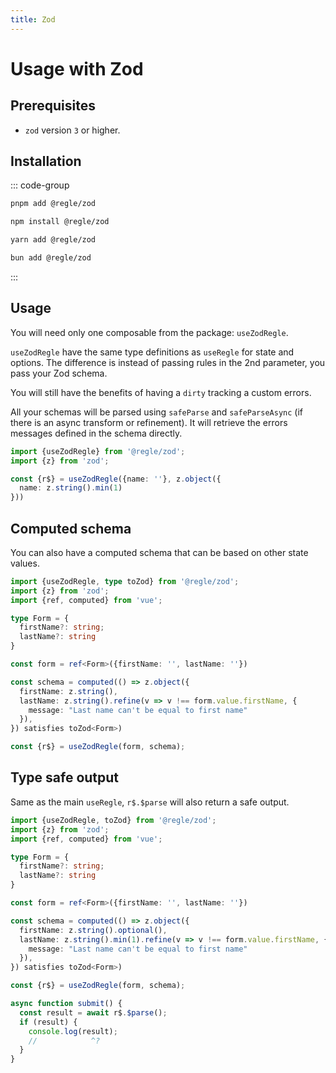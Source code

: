 ```yaml
---
title: Zod
---
```


<script setup>
import QuickUsage from '../parts/components/zod/QuickUsage.vue';
import ComputedSchema from '../parts/components/zod/ComputedSchema.vue';

</script>

# Usage with Zod

## Prerequisites

- `zod` version `3` or higher.


## Installation

::: code-group

```sh [pnpm]
pnpm add @regle/zod
```

```sh [npm]
npm install @regle/zod
```

```sh [yarn]
yarn add @regle/zod
```

```sh [bun]
bun add @regle/zod
```

:::


## Usage


You will need only one composable from the package: `useZodRegle`.

`useZodRegle` have the same type definitions as `useRegle` for state and options.
The difference is instead of passing rules in the 2nd parameter, you pass your Zod schema.

You will still have the benefits of having a `dirty` tracking a custom errors.

All your schemas will be parsed using `safeParse` and `safeParseAsync` (if there is an async transform or refinement). It will retrieve the errors messages defined in the schema directly.

```ts twoslash
import {useZodRegle} from '@regle/zod';
import {z} from 'zod';

const {r$} = useZodRegle({name: ''}, z.object({
  name: z.string().min(1)
}))

```

<QuickUsage/>


## Computed schema

You can also have a computed schema that can be based on other state values.

```ts twoslash
import {useZodRegle, type toZod} from '@regle/zod';
import {z} from 'zod';
import {ref, computed} from 'vue';

type Form = {
  firstName?: string;
  lastName?: string
}

const form = ref<Form>({firstName: '', lastName: ''})

const schema = computed(() => z.object({
  firstName: z.string(),
  lastName: z.string().refine(v => v !== form.value.firstName, {
    message: "Last name can't be equal to first name"
  }),
}) satisfies toZod<Form>)

const {r$} = useZodRegle(form, schema);

```

<ComputedSchema/>


## Type safe output

Same as the main `useRegle`, `r$.$parse` will also return a safe output.


```ts twoslash
import {useZodRegle, toZod} from '@regle/zod';
import {z} from 'zod';
import {ref, computed} from 'vue';

type Form = {
  firstName?: string;
  lastName?: string
}

const form = ref<Form>({firstName: '', lastName: ''})

const schema = computed(() => z.object({
  firstName: z.string().optional(),
  lastName: z.string().min(1).refine(v => v !== form.value.firstName, {
    message: "Last name can't be equal to first name"
  }),
}) satisfies toZod<Form>)

const {r$} = useZodRegle(form, schema);

async function submit() {
  const result = await r$.$parse();
  if (result) {
    console.log(result);
    //            ^?
  }
}

```